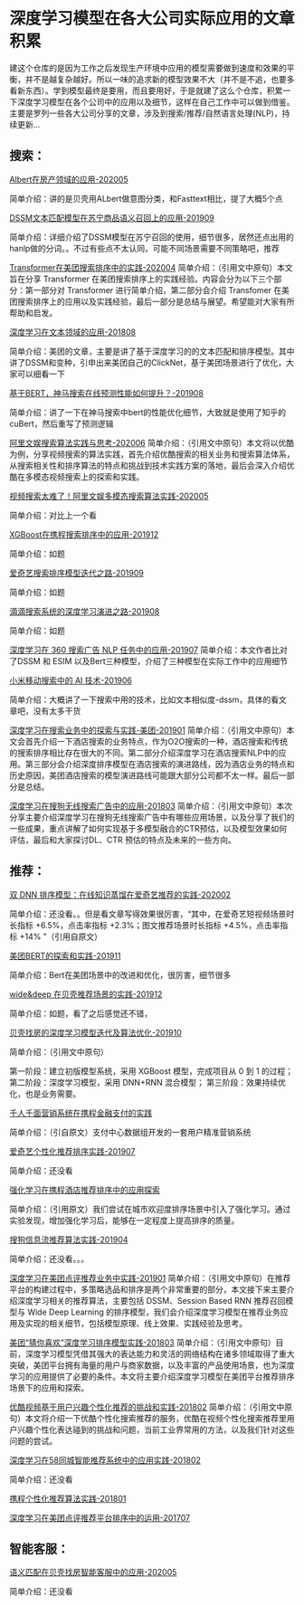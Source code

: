 # 深度学习模型在各大公司实际应用的文章积累
建这个仓库的是因为工作之后发现生产环境中应用的模型需要做到速度和效果的平衡，并不是越复杂越好。所以一味的追求新的模型效果不大（并不是不追，也要多看新东西）。学到模型最终是要用，而且要用好，于是就建了这么个仓库，积累一下深度学习模型在各个公司中的应用以及细节，这样在自己工作中可以做到借鉴。主要是罗列一些各大公司分享的文章，涉及到搜索/推荐/自然语言处理(NLP)，持续更新...

## 搜索：

[Albert在房产领域的应用-202005](https://mp.weixin.qq.com/s?src=11&timestamp=1591787166&ver=2392&signature=VnSNP3xcAkOfae88FpCHo-R1DQXzXqtgmrNTELpOoUEUtGHw0EF7HkJt5F4jVKYq-HVuAT1xv1PwtwQLSKhgbYhtx6v0KLf08E*W8xEai6OgvOTT4daSO*2NZY-giofW&new=1)

简单介绍：讲的是贝壳用ALbert做意图分类，和Fasttext相比，提了大概5个点

[DSSM文本匹配模型在苏宁商品语义召回上的应用-201909](https://ai.51cto.com/art/201909/603290.htm)

简单介绍：详细介绍了DSSM模型在苏宁召回的使用，细节很多，居然还点出用的hanlp做的分词。。不过有些点不太认同，可能不同场景需要不同策略吧，推荐

[Transformer在美团搜索排序中的实践-202004](https://tech.meituan.com/2020/04/16/transformer-in-meituan.html)
简单介绍：（引用文中原句）本文旨在分享 Transformer 在美团搜索排序上的实践经验。内容会分为以下三个部分：第一部分对 Transformer 进行简单介绍，第二部分会介绍 Transfomer 在美团搜索排序上的应用以及实践经验，最后一部分是总结与展望。希望能对大家有所帮助和启发。

[深度学习在文本领域的应用-201808](https://tech.meituan.com/2018/06/21/deep-learning-doc.html)

简单介绍：美团的文章，主要是讲了基于深度学习的的文本匹配和排序模型。其中讲了DSSM和变种，引申出来美团自己的ClickNet，基于美团场景进行了优化，大家可以细看一下

[基于BERT，神马搜索在线预测性能如何提升？-201908](https://developer.aliyun.com/article/714552)

简单介绍：讲了一下在神马搜索中bert的性能优化细节，大致就是使用了知乎的cuBert，然后重写了预测逻辑

[阿里文娱搜索算法实践与思考-202006](https://mp.weixin.qq.com/s?src=11&timestamp=1591784596&ver=2392&signature=xsYYdd4UJzPrf6ZzFqnvqJTqf5aaHelBl9-vK9gLMSEDuN9ntXb9ZxM89Zcn*ylB0J-yBOyPUaVKU3QzrTQv8hU4I007NIw2*vbZfvctCrzhzIioU3WSJKuXlnRx*fP0&new=1)
简单介绍：（引用文中原句）本文将以优酷为例，分享视频搜索的算法实践，首先介绍优酷搜索的相关业务和搜索算法体系，从搜索相关性和排序算法的特点和挑战到技术实践方案的落地，最后会深入介绍优酷在多模态视频搜索上的探索和实践。

[视频搜索太难了！阿里文娱多模态搜索算法实践-202005](https://www.infoq.cn/article/16UENbPwYMX7YZC0bhyL)

简单介绍：对比上一个看

[XGBoost在携程搜索排序中的应用-201912](https://mp.weixin.qq.com/s?src=11&timestamp=1591786531&ver=2392&signature=hW8Du7a5sFL*BvkQ8qbnTSUNDfZtYoHL68DKdDFHFPAsb4ndTi9EXlmT-TyPstif0QYq9Z040LlQabdTs9e2UVpmhh5gD3M21BVeN24Y1TSvPBJmKMMRTMBNe6goPYuS&new=1)

简单介绍：如题

[爱奇艺搜索排序模型迭代之路-201909](https://cloud.tencent.com/developer/article/1500313)

简单介绍：如题

[滴滴搜索系统的深度学习演进之路-201908](https://www.infoq.cn/article/90ByjIRA29uxNO0zStsy)

简单介绍：如题

[深度学习在 360 搜索广告 NLP 任务中的应用-201907](https://www.infoq.cn/article/WZR0b9cjkse8uKgKd*eX)
简单介绍：本文作者比对了DSSM 和 ESIM 以及Bert三种模型，介绍了三种模型在实际工作中的应用细节

[小米移动搜索中的 AI 技术-201906](https://www.infoq.cn/article/1pcW2hMQt6wsFxaN*srw)

简单介绍：大概讲了一下搜索中用的技术，比如文本相似度-dssm，具体的看文章吧，没有太多干货

[深度学习在搜索业务中的探索与实践-美团-201901](https://tech.meituan.com/2019/01/10/deep-learning-in-meituan-hotel-search-engine.html)
简单介绍：（引用文中原句）本文会首先介绍一下酒店搜索的业务特点，作为O2O搜索的一种，酒店搜索和传统的搜索排序相比存在很大的不同。第二部分介绍深度学习在酒店搜索NLP中的应用。第三部分会介绍深度排序模型在酒店搜索的演进路线，因为酒店业务的特点和历史原因，美团酒店搜索的模型演进路线可能跟大部分公司都不太一样。最后一部分是总结。

[深度学习在搜狗无线搜索广告中的应用-201803](https://cloud.tencent.com/developer/article/1063013)
简单介绍：（引用文中原句）本次分享主要介绍深度学习在搜狗无线搜索广告中有哪些应用场景，以及分享了我们的一些成果，重点讲解了如何实现基于多模型融合的CTR预估，以及模型效果如何评估，最后和大家探讨DL、CTR 预估的特点及未来的一些方向。




## 推荐：

[双 DNN 排序模型：在线知识蒸馏在爱奇艺推荐的实践-202002](https://www.infoq.cn/article/pUfNBe1o6FwiiPkxQy7C)

简单介绍：还没看。。但是看文章写得效果很厉害，“其中，在爱奇艺短视频场景时长指标 +6.5%，点击率指标 +2.3%；图文推荐场景时长指标 +4.5%，点击率指标 +14% ”（引用自原文）

[美团BERT的探索和实践-201911](https://tech.meituan.com/2019/11/14/nlp-bert-practice.html)

简单介绍：Bert在美团场景中的改进和优化，很厉害，细节很多

[wide&deep 在贝壳推荐场景的实践-201912](https://mp.weixin.qq.com/s?__biz=MzI2ODA3NjcwMw%3D%3D&mid=2247483659&idx=1&sn=deb9c5e22eabd3c52d2418150a40c68a&scene=45#wechat_redirect)

简单介绍：如题，看了之后感觉还不错，

[贝壳找房的深度学习模型迭代及算法优化-201910](https://cloud.tencent.com/developer/article/1528388)

简单介绍：（引用文中原句）

第一阶段：建立初版模型系统，采用 XGBoost 模型，完成项目从 0 到 1 的过程；
第二阶段：深度学习模型，采用 DNN+RNN 混合模型；
第三阶段：效果持续优化，也是业务需要。

[千人千面营销系统在携程金融支付的实践](https://cloud.tencent.com/developer/article/1500371)

简单介绍：（引自原文）支付中心数据组开发的一套用户精准营销系统

[爱奇艺个性化推荐排序实践-201907](http://www.iqiyi.com/common/20171025/46d31f38d4cb7ee2.html)

简单介绍：还没看

[强化学习在携程酒店推荐排序中的应用探索](https://cloud.tencent.com/developer/article/1449819)

简单介绍：（引用原文）我们尝试在城市欢迎度排序场景中引入了强化学习。通过实验发现，增加强化学习后，能够在一定程度上提高排序的质量。

[搜狗信息流推荐算法实践-201904](https://www.infoq.cn/article/A9w0Xg-P1vqbUZ4cEmyH)

简单介绍：还没看。。。

[深度学习在美团点评推荐业务中实践-201901](https://zhuanlan.zhihu.com/p/55023302)
简单介绍：（引用文中原句）在推荐平台的构建过程中，多策略选品和排序是两个非常重要的部分，本文接下来主要介绍深度学习相关的推荐算法，主要包括 DSSM、Session Based RNN 推荐召回模型与 Wide Deep Learning 的排序模型，我们会介绍深度学习模型在推荐业务应用及实现的相关细节，包括模型原理、线上效果、实践经验及思考。

[美团“猜你喜欢”深度学习排序模型实践-201803](https://tech.meituan.com/2018/03/29/recommend-dnn.html)
简单介绍：（引用文中原句）目前，深度学习模型凭借其强大的表达能力和灵活的网络结构在诸多领域取得了重大突破，美团平台拥有海量的用户与商家数据，以及丰富的产品使用场景，也为深度学习的应用提供了必要的条件。本文将主要介绍深度学习模型在美团平台推荐排序场景下的应用和探索。

[优酷视频基于用户兴趣个性化推荐的挑战和实践-201802](https://developer.aliyun.com/article/443621?scm=20140722.184.2.173)
简单介绍：（引用文中原句）本文将介绍一下优酷个性化搜索推荐的服务，优酷在视频个性化搜索推荐里用户兴趣个性化表达碰到的挑战和问题，当前工业界常用的方法，以及我们针对这些问题的尝试。

[深度学习在58同城智能推荐系统中的应用实践-201802](https://mp.weixin.qq.com/s/qCpCHueEK7Nja-cPmlCaCg?)

简单介绍：还没看

[携程个性化推荐算法实践-201801](https://zhuanlan.zhihu.com/p/32785759)

[深度学习在美团点评推荐平台排序中的运用-201707](https://tech.meituan.com/2017/07/28/dl.html)



## 智能客服：

[语义匹配在贝壳找房智能客服中的应用-202005](https://mp.weixin.qq.com/s?src=11&timestamp=1591783120&ver=2392&signature=RZJ5qcZ5PEc0eHDi9eznGXdaoQM2s2WEgsQgMlft5aPuOUiveyUcsoMCIm-sefmm8sRV2OpzrpsoaR6xAv8He0Q84azUJ5wv5gcvB1KQcx7OyN7A1b0QIt2xIpvhSSRH&new=1)

简单介绍：还没看
